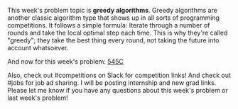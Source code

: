 This week's problem topic is <b>greedy algorithms</b>. Greedy algorithms are another classic algorithm type that shows up in all sorts of programming competitions. It follows a simple formula: Iterate through a number of rounds and take the local optimal step each time. This is why they're called "greedy"; they take the best thing every round, not taking the future into account whatsoever.

And now for this week's problem: [545C](https://codeforces.com/problemset/problem/545/C)

Also, check out #competitions on Slack for competition links! And check out #jobs for job ad sharing. I will be posting internship and new grad links. Please let me know if you have any questions about this week's problem or last week's problem!
